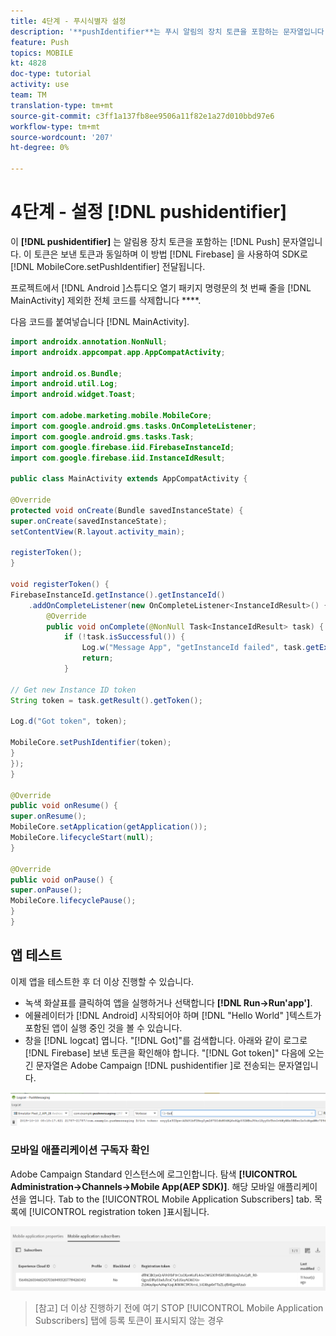 ```yaml
---
title: 4단계 - 푸시식별자 설정
description: '**pushIdentifier**는 푸시 알림의 장치 토큰을 포함하는 문자열입니다. Firebase가 전송한 것과 동일한 토큰이며 MobileCore.setPushIdentifier 메서드를 사용하여 SDK로 전달됩니다.'
feature: Push
topics: MOBILE
kt: 4828
doc-type: tutorial
activity: use
team: TM
translation-type: tm+mt
source-git-commit: c3ff1a137fb8ee9506a11f82e1a27d010bbd97e6
workflow-type: tm+mt
source-wordcount: '207'
ht-degree: 0%

---
```


# 4단계 - 설정 [!DNL pushidentifier]

이 **[!DNL pushidentifier]** 는 알림용 장치 토큰을 포함하는 [!DNL Push] 문자열입니다. 이 토큰은 보낸 토큰과 동일하며 이 방법 [!DNL Firebase] 을 사용하여 SDK로 [!DNL MobileCore.setPushIdentifier] 전달됩니다.

프로젝트에서 [!DNL Android ]스튜디오 열기 패키지 명령문의 첫 번째 줄을 [!DNL MainActivity] 제외한 전체 코드를 삭제합니다 ****.

다음 코드를 붙여넣습니다 [!DNL MainActivity].

```java
import androidx.annotation.NonNull;
import androidx.appcompat.app.AppCompatActivity;

import android.os.Bundle;
import android.util.Log;
import android.widget.Toast;

import com.adobe.marketing.mobile.MobileCore;
import com.google.android.gms.tasks.OnCompleteListener;
import com.google.android.gms.tasks.Task;
import com.google.firebase.iid.FirebaseInstanceId;
import com.google.firebase.iid.InstanceIdResult;

public class MainActivity extends AppCompatActivity {

@Override
protected void onCreate(Bundle savedInstanceState) {
super.onCreate(savedInstanceState);
setContentView(R.layout.activity_main);

registerToken();
}

void registerToken() {
FirebaseInstanceId.getInstance().getInstanceId()
    .addOnCompleteListener(new OnCompleteListener<InstanceIdResult>() {
        @Override
        public void onComplete(@NonNull Task<InstanceIdResult> task) {
            if (!task.isSuccessful()) {
                Log.w("Message App", "getInstanceId failed", task.getException());
                return;
            }

// Get new Instance ID token
String token = task.getResult().getToken();

Log.d("Got token", token);

MobileCore.setPushIdentifier(token);
}
});
}

@Override
public void onResume() {
super.onResume();
MobileCore.setApplication(getApplication());
MobileCore.lifecycleStart(null);
}

@Override
public void onPause() {
super.onPause();
MobileCore.lifecyclePause();
}
}
```

## 앱 테스트

이제 앱을 테스트한 후 더 이상 진행할 수 있습니다.

* 녹색 화살표를 클릭하여 앱을 실행하거나 선택합니다 **[!DNL Run->Run'app']**.
* 에뮬레이터가 [!DNL Android] 시작되어야 하며 [!DNL "Hello World" ]텍스트가 포함된 앱이 실행 중인 것을 볼 수 있습니다.
* 창을 [!DNL logcat] 엽니다. &quot;[!DNL Got]&quot;를 검색합니다. 아래와 같이 로그로 [!DNL Firebase] 보낸 토큰을 확인해야 합니다. &quot;[!DNL Got token]&quot; 다음에 오는 긴 문자열은 Adobe Campaign [!DNL pushidentifier ]로 전송되는 문자열입니다.

![logcat token](assets/logcat-got-token.PNG)

### 모바일 애플리케이션 구독자 확인

Adobe Campaign Standard 인스턴스에 로그인합니다.
탐색 **[!UICONTROL Administration->Channels->Mobile App(AEP SDK)]**. 해당 모바일 애플리케이션을 엽니다. Tab to the [!UICONTROL Mobile Application Subscribers] tab. 목록에 [!UICONTROL registration token ]표시됩니다.

![모바일 애플리케이션 구독자](assets/mobile-application-subscribers.PNG)

>[참고]
>더 이상 진행하기 전에 여기 STOP [!UICONTROL Mobile Application Subscribers] 탭에 등록 토큰이 표시되지 않는 경우
